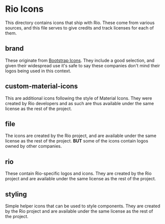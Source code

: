 # Rio Icons

This directory contains icons that ship with Rio. These come from various
sources, and this file serves to give credits and track licenses for each of
them.

## brand

These originate from [Bootstrap Icons](https://icons.getbootstrap.com/). They
include a good selection, and given their widespread use it's safe to say these
companies don't mind their logos being used in this context.

## custom-material-icons

This are additional icons following the style of Material Icons. They were
created by Rio developers and as such are thus available under the same license
as the rest of the project.

## file

The icons are created by the Rio project, and are available under the same
license as the rest of the project. **BUT** some of the icons contain logos
owned by other companies.

## rio

These contain Rio-specific logos and icons. They are created by the Rio project
and are available under the same license as the rest of the project.

## styling

Simple helper icons that can be used to style components. They are created by
the Rio project and are available under the same license as the rest of the
project.
